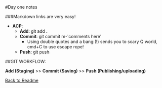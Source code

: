 #Day one notes

###Markdown links are very easy! 

- **ACP**:
    - **Add**: git add .
    - **Commit**: git commit m-'comments here'
        - Using double quotes and a bang (!) sends you to scary Q world, cmd+C to use escape rope!
    - **Push**: git push


 ##GIT WORKFLOW:


 **Add (Staging)** >> **Commit (Saving)** >> **Push (Publishing/uploading)**


[Back to Readme](dev-101-notes/readme.md)


